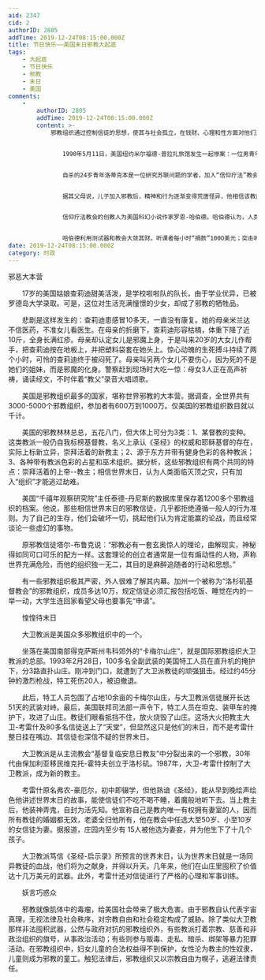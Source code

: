```yaml
---
aid: 2347
cid: 2
authorID: 2805
addTime: 2019-12-24T08:15:00.000Z
title: 节日快乐——美国末日邪教大起底
tags:
    - 大起底
    - 节日快乐
    - 邪教
    - 末日
    - 美国
comments:
    -
        authorID: 2805
        addTime: 2019-12-24T08:15:00.000Z
        content: >-
            邪教组织通过控制信徒的思想，使其与社会孤立，在钱财、心理和性方面对他们进行剥削。信徒们入教后把积蓄都献给了“组织”，许多人甚至和家属中断了联系，沉迷于邪教活动，很少睡觉，很少吃饭，按教主的指令练功、唱歌等。


            　　1990年5月11日，美国纽约米尔福德-普拉扎旅馆发生一起惨案：一位男青年从10层窗口跳下，鲜血喷流，肝脑涂地，惨不忍睹。


            　　自杀的24岁青年洛蒂克本是一位研究苏联问题的学者，加入“信仰疗法”教会后7个月便结束了自己的生命。


            　　据其父母说，儿子加入邪教后，精神和行为逐渐变得荒唐怪异，他相信该教能洞察人的灵魂，解除人的痛苦和疾病。洛蒂克的收入几乎全部落入该邪教组织。他不断向这个教会交钱求医，死时身上的175美元就是他剩下的全部财产。


            　　信仰疗法教会的创教人为美国科幻小说作家罗恩-哈伯德。哈伯德认为，人类是7500万年前被银河系暴君赶到地球上的幽灵形成的；人类的疾病忧伤是心理失常造成的，因而心理疗法可以治病。他还制造了一种所谓的测试器，声称可以测试人的情绪和精神变化，并能驱除心魔，治愈各种疾病。


            　　哈伯德利用测试器和教会大敛其财。听课者每小时“捐款”100O美元；突击听课12.5小时交1.25万美元
date: 2019-12-24T08:15:00.000Z
category: 时政
---
```


邪恶大本营

　　17岁的美国姑娘查莉迪甜美活泼，是学校啦啦队的队长，由于学业优异，已被罗德岛大学录取。可是，这位对生活充满憧憬的少女，却成了邪教的牺牲品。

　　悲剧是这样发生的：查莉迪患感冒10多天，一直没有康复。她的母亲米兰达不信医药，不准女儿看医生。在母亲的折磨下，查莉迪形容枯槁，体重下降了近10斤，全身长满红疹。母亲却认定女儿是邪魔上身，于是叫来20岁的大女儿作帮手，把查莉迪按在地板上，并把塑料袋套在她头上。惊心动魄的生死搏斗持续了两个小时，可怜的查莉迪终于被闷死了。母亲叫另两个女儿不要伤心，因为死的不是她们的姐妹，而是邪魔的化身。警察赶到现场时大吃一惊：母女3人正在高声祈祷，诵读经文，不时伴着“教父”录音大唱颂歌。

　　美国是邪教组织最多的国家，堪称世界邪教的大本营。据调查，全世界共有3000-5000个邪教组织，参加者有600万到1000万。仅美国的邪教组织数目就以千计。

　　美国的邪教林林总总，五花八门，但大体上可分为3类：1、某督教的变种。这类教派一般仍自我标榜基督教，名义上承认《圣经》的权威和耶稣基督的存在，实际上标新立异，崇拜活着的新教主；2、源于东方并带有健身色彩的各种教派； 3、各种带有教派色彩的占星和巫术组织。据分析，这些邪教组织有两个共同的特点：崇拜活着的上帝--教主；相信世界末日，认为人类面临灭顶之灾，只有加入“组织”才能逃过劫难。

　　美国“千禧年观察研究院”主任泰德-丹尼斯的数据库里保存着1200多个邪教组织的档案。他说，那些相信世界末日的邪教信徒，几乎都拒绝遵循一般人的行为准则。为了自己的生存，他们会破坏一切，挑起他们认为肯定能赢的论战，而且经常谈论一些虚幻的事物。

　　原邪教信徒塔尔-布鲁克说：“邪教必有一套玄奥惊人的理论，曲解现实，神秘得如同可口可乐的配方一样。这套理论的创立者通常是一位有煽动性的人物，声称世界充满危险，而他的组织独一无二，其目的是麻醉追随者的行动和思想。”

　　有一些邪教组织极其严密，外人很难了解其内幕。加州一个被称为“洛杉矶基督教会”的邪教组织，成员多达10万，规定信徒必须汇报包括吃饭、睡觉在内的一举一动，大学生连回家看望父母也要事先“申请”。

　　惶惶待末日

　　大卫教派是美国众多邪教组织中的一个。

　　坐落在美国南部得克萨斯州韦科郊外的“卡梅尔山庄”，就是国际邪教组织大卫教派的总部。1993年2月28日，100多名全副武装的美国特工人员在直升机的掩护下，分3路直扑山庄。刚冲到门口，就遭到了大卫派教徒的顽强狙击。经过约45分钟的激烈枪战，特工死伤20人，被迫撤退。

　　此后，特工人员包围了占地10余亩的卡梅尔山庄，与大卫教派信徒展开长达51天的武装对峙。最后，美国联邦司法部一声令下，特工人员在坦克、装甲车的掩护下，攻进了山庄。教徒们眼看抵挡不住，放火烧毁了山庄。这场大火把教主大卫-考雷什及80多名信徒送上了“天堂”，但显然这只是他们的末日，而不是考雷什整日挂在嘴边、其信徒也深信不疑的世界末日。

　　大卫教派是从主流教会“基督复临安息日教友”中分裂出来的一个邪教，30年代由保加利亚移民维克托-霍特夫创立于洛杉矶。1987年，大卫-考雷什控制了大卫教派，成为新的教主。

　　考雷什原名弗农-豪厄尔，初中即辍学，但他熟谙《圣经》，能从早到晚绘声绘色他讲述世界末日的故事，能使信徒们不吃不喝不睡，着魔般地听下去。当上教主后，他装神弄鬼，自封为活先知。他宣称自己是教内唯一有权拥有妻室的人，因而所有教徒的婚姻都无效，老婆全归他所有，他在教会中任选大至50岁、小至10岁的女信徒为妻。据报道，庄园内至少有 15人被他选为妻妾，并为他生下了十几个孩子。

　　大卫教派笃信《圣经-启示录》所预言的世界末日，认为世界末日就是一场同异教徒的血战，他们将为之献身，并得以升天。几年来，他们在山庄里囤积了价值达十几万美元的武器。此外，考雷什还对信徒进行了严格的心理和军事训练。

　　妖言巧惑众

　　邪教就像肌体中的毒瘤，给美国社会带来了极大危害。由于邪教自认代表宇宙真理，无视法律及社会秩序，对宗教自由和社会稳定构成了威胁。除了类似大卫教那样非法囤积武器，公然与政府对抗的邪教组织外，有些教派打着宗教、慈善和非政治组织的旗号，从事政治活动；有些则参与贩毒、走私、暗杀、绑架等暴力犯罪活动。在邪教组织中，妇女儿童的合法权益得不到保护，女性沦为教主的性奴隶，儿童则成为邪教的童工。触犯法律后，邪教组织又以宗教自由为幌子，逃避法律责任。
